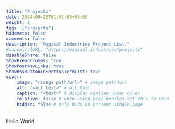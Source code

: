 ```yaml
---
title: "Projects"
date: 2024-09-26T01:02:03+09:00
weight: 1
tags: ["projects"]
hidemeta: false
comments: false
description: "Magical Industries Project List."
#canonicalURL: "https://magical.industries/projects"
disableShare: false
ShowBreadCrumbs: true
ShowPostNavLinks: true
ShowRssButtonInSectionTermList: true
cover:
    image: "<image path/url>" # image path/url
    alt: "<alt text>" # alt text
    caption: "<text>" # display caption under cover
    relative: false # when using page bundles set this to true
    hidden: false # only hide on current single page
---
```


Hello World
